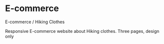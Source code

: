 # E-commerce
E-commerce / Hiking Clothes

Responsive E-commerce website about Hiking clothes. Three pages, design only

